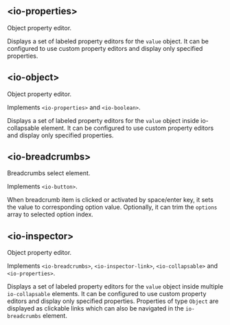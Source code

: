 ## &lt;io-properties&gt;

Object property editor.

<io-element-demo element="io-properties" properties='{"labeled": true, "horizontal": false, "value": {"number": 0.5, "string": "hello", "boolean": true, "object": {"prop": "prop"}, "array": [1, 2, 3]}, "config": {"type:boolean": ["io-switch"], "type:number": ["io-slider", {"step": 0.01}]}}' config='{"value": ["io-object"], "properties": ["io-object"], "type:object": ["io-properties"]}'></io-element-demo>

Displays a set of labeled property editors for the `value` object. It can be configured to use custom property editors and display only specified properties.

## &lt;io-object&gt;

Object property editor.

Implements `<io-properties>` and `<io-boolean>`.

<io-element-demo element="io-object" properties='{"expanded": true, "label": "Custom Object Label", "labeled": true, "value": {"number": 0.5, "string": "hello", "boolean": true, "object": {"prop": "prop"}, "array": [1, 2, 3]}, "properties": ["number", "string", "boolean", "null", "object", "array"]}'></io-element-demo>

Displays a set of labeled property editors for the `value` object inside io-collapsable element. It can be configured to use custom property editors and display only specified properties.

## &lt;io-breadcrumbs&gt;

Breadcrumbs select element.

Implements `<io-button>`.

<io-element-demo element="io-breadcrumbs" properties='{"value": 1, "options": [1,2,3], "trim": false}' config='{"options": ["io-object", {"expanded": true}]}'></io-element-demo>

<io-element-demo element="io-breadcrumbs" properties='{"value": 1, "options": [{"value": 1, "label": "one"}, {"value": 2, "label": "two"}, {"value": 3, "label": "three"}], "trim": true}' config='{"options": ["io-object", {"expanded": true}]}'></io-element-demo>

When breadcrumb item is clicked or activated by space/enter key, it sets the value to corresponding option value. Optionally, it can trim the `options` array to selected option index.

## &lt;io-inspector&gt;

Object property editor.

Implements `<io-breadcrumbs>`, `<io-inspector-link>`, `<io-collapsable>` and `<io-properties>`.

<io-element-demo element="io-inspector" properties='{"value": {"number": 0.5, "string": "hello", "boolean": true, "array": [0, 0.5, 1]}, "config": {"type:number": ["io-slider", {"step": 0.1}], "type:string": ["io-option", {"options": ["hello", "goodbye"]}]}, "crumbs": []}' config='{"value": ["io-object"], "type:object": ["io-properties"]}'></io-element-demo>

Displays a set of labeled property editors for the `value` object inside multiple `io-collapsable` elements. It can be configured to use custom property editors and display only specified properties. Properties of type `Object` are displayed as clickable links which can also be navigated in the `io-breadcrumbs` element.
